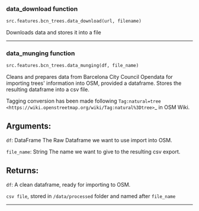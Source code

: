 ### data_download function


```python
src.features.bcn_trees.data_download(url, filename)
```


Downloads data and stores it into a file

----

### data_munging function


```python
src.features.bcn_trees.data_munging(df, file_name)
```


Cleans and prepares data from Barcelona City Council Opendata
for importing trees' information into OSM, provided a dataframe.
Stores the resulting dataframe into a csv file.

Tagging conversion has been made following `Tag:natural=tree <https://wiki.openstreetmap.org/wiki/Tag:natural%3Dtree>`_ in OSM Wiki.

Arguments:
---------

``df``: DataFrame
The Raw Dataframe we want to use import into OSM.

``file_name``: String
The name we want to give to the resulting csv export.

Returns:
--------

``df``: A clean dataframe, ready for importing to OSM.

``csv file``, stored in ``/data/processed`` folder and named after
``file_name``

----

